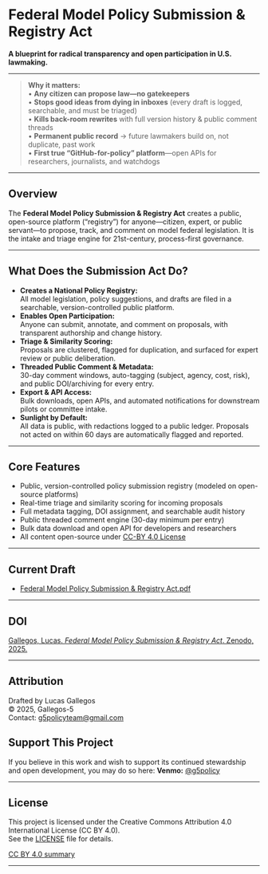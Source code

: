 # Federal Model Policy Submission & Registry Act

**A blueprint for radical transparency and open participation in U.S. lawmaking.**

---
> **Why it matters:**  
> • **Any citizen can propose law—no gatekeepers**  
> • **Stops good ideas from dying in inboxes** (every draft is logged, searchable, and must be triaged)  
> • **Kills back-room rewrites** with full version history & public comment threads  
> • **Permanent public record** → future lawmakers build on, not duplicate, past work  
> • **First true “GitHub-for-policy” platform**—open APIs for researchers, journalists, and watchdogs
---
## Overview

The **Federal Model Policy Submission & Registry Act** creates a public, open-source platform (“registry”) for anyone—citizen, expert, or public servant—to propose, track, and comment on model federal legislation. It is the intake and triage engine for 21st-century, process-first governance.

---

## What Does the Submission Act Do?

- **Creates a National Policy Registry:**  
  All model legislation, policy suggestions, and drafts are filed in a searchable, version-controlled public platform.
- **Enables Open Participation:**  
  Anyone can submit, annotate, and comment on proposals, with transparent authorship and change history.
- **Triage & Similarity Scoring:**  
  Proposals are clustered, flagged for duplication, and surfaced for expert review or public deliberation.
- **Threaded Public Comment & Metadata:**  
  30-day comment windows, auto-tagging (subject, agency, cost, risk), and public DOI/archiving for every entry.
- **Export & API Access:**  
  Bulk downloads, open APIs, and automated notifications for downstream pilots or committee intake.
- **Sunlight by Default:**  
  All data is public, with redactions logged to a public ledger. Proposals not acted on within 60 days are automatically flagged and reported.

---

## Core Features

- Public, version-controlled policy submission registry (modeled on open-source platforms)
- Real-time triage and similarity scoring for incoming proposals
- Full metadata tagging, DOI assignment, and searchable audit history
- Public threaded comment engine (30-day minimum per entry)
- Bulk data download and open API for developers and researchers
- All content open-source under [CC-BY 4.0 License](./LICENSE)

---

## Current Draft

- [Federal Model Policy Submission & Registry Act.pdf](./Federal%20Model%20Policy%20Submission%20%26%20Registry%20Act%20of%202025.pdf)

---
## DOI

[Gallegos, Lucas. *Federal Model Policy Submission & Registry Act*. Zenodo, 2025.](https://doi.org/10.5281/zenodo.16627560)

---

## Attribution

Drafted by Lucas Gallegos  
© 2025, Gallegos-5  
Contact: g5policyteam@gmail.com

## Support This Project

If you believe in this work and wish to support its continued stewardship and open development, you may do so here:
**Venmo:** [@g5policy](https://venmo.com/g5policy)  

---
## License

This project is licensed under the Creative Commons Attribution 4.0 International License (CC BY 4.0).  
See the [LICENSE](./LICENSE) file for details.

[CC BY 4.0 summary](https://creativecommons.org/licenses/by/4.0/)

---
